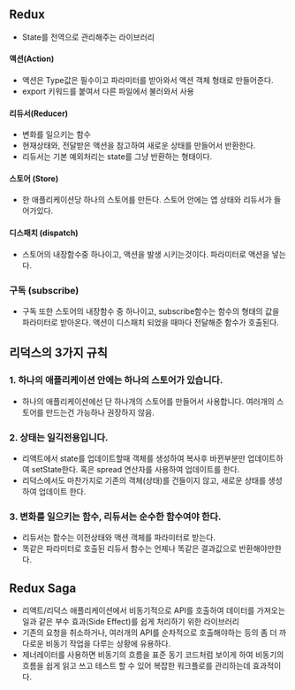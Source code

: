 ## Redux
- State를 전역으로 관리해주는 라이브러리

#### 액션(Action)
- 액션은 Type값은 필수이고 파라미터를 받아와서 액션 객체 형태로 만들어준다.
- export 키워드를 붙여서 다른 파일에서 불러와서 사용

#### 리듀서(Reducer)
- 변화를 일으키는 함수
- 현재상태와, 전달받은 액션을 참고하여 새로운 상태를 만들어서 반환한다.
- 리듀서는 기본 예외처리는 state를 그냥 반환하는 형태이다.

#### 스토어 (Store)
- 한 애플리케이션당 하나의 스토어를 만든다. 스토어 안에는 앱 상태와 리듀서가 들어가있다.

#### 디스패치 (dispatch)
- 스토어의 내장함수중 하나이고, 액션을 발생 시키는것이다. 파라미터로 액션을 넣는다. 

### 구독 (subscribe)
- 구독 또한 스토어의 내장함수 중 하나이고, subscribe함수는 함수의 형태의 값을 파라미터로 받아온다. 액션이 디스패치 되었을 때마다 전달해준 함수가 호출된다.

## 리덕스의 3가지 규칙
### 1. 하나의 애플리케이션 안에는 하나의 스토어가 있습니다.
- 하나의 애플리케이션에선 단 하나개의 스토어를 만들어서 사용합니다. 여러개의 스토어를 만드는건 가능하나 권장하지 않음.

### 2. 상태는 일긱전용입니다.
- 리액트에서 state를 업데이트할때 객체를 생성하여 복사후 바뀐부분만 업데이트하여 setState한다. 혹은 spread 연산자를 사용하여 업데이트를 한다.
- 리덕스에서도 마찬가지로 기존의 객체(상태)를 건들이지 않고, 새로운 상태를 생성하여 업데이트 한다.

### 3. 변화를 일으키는 함수, 리듀서는 순수한 함수여야 한다.
- 리듀서는 함수는 이전상태와 액션 객체를 파라미터로 받는다.
- 똑같은 파라미터로 호출된 리듀서 함수는 언제나 똑같은 결과값으로 반환해야만한다.


## Redux Saga
- 리액트/리덕스 애플리케이션에서 비동기적으로 API를 호출하여 데이터를 가져오는 일과 같은 부수 효과(Side Effect)를 쉽게 처리하기 위한 라이브러리
- 기존의 요청을 취소하거나, 여러개의 API를 순차적으로 호출해야하는 등의 좀 더 까다로운 비동기 작업을 다루는 상황에 유용하다.
- 제너레이터를 사용하면 비동기의 흐름을 표준 동기 코드처럼 보이게 하여 비동기의 흐름을 쉽게 읽고 쓰고 테스트 할 수 있어 복잡한 워크플로를 관리하는데 효과적이다.